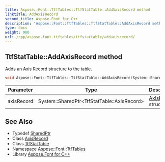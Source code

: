 ```yaml
---
title: Aspose::Font::TtfTables::TtfStatTable::AddAxisRecord method
linktitle: AddAxisRecord
second_title: Aspose.Font for C++
description: 'Aspose::Font::TtfTables::TtfStatTable::AddAxisRecord method. Adds an Axis Record structure to the table in C++.'
type: docs
weight: 900
url: /cpp/aspose.font.ttftables/ttfstattable/addaxisrecord/
---
```

## TtfStatTable::AddAxisRecord method


Adds an Axis Record structure to the table.

```cpp
void Aspose::Font::TtfTables::TtfStatTable::AddAxisRecord(System::SharedPtr<TtfStatTable::AxisRecord> axisRecord)
```


| Parameter | Type | Description |
| --- | --- | --- |
| axisRecord | System::SharedPtr\<TtfStatTable::AxisRecord\> | [AxisRecord](../axisrecord/) structure |

## See Also

* Typedef [SharedPtr](../../../system/sharedptr/)
* Class [AxisRecord](../axisrecord/)
* Class [TtfStatTable](../)
* Namespace [Aspose::Font::TtfTables](../../)
* Library [Aspose.Font for C++](../../../)
